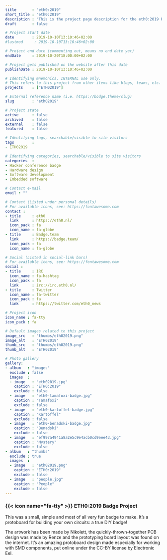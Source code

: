 ```yaml
---
title       : "eth0:2019"
short_title : "eth0:2019"
description : "This is the project page description for the eth0:2019 Project"
draft       : false

# Project start date
date        : 2019-10-10T13:10:46+02:00
#lastmod     : 2019-10-10T13:10:46+02:00

# Project end date (commenting out, means no end date yet)
endDate     : 2019-10-20T18:00:00+02:00

# Project gets published on the website after this date
publishDate : 2019-10-10T13:10:46+02:00

# Identifying mnemonics, INTERNAL use only.
# This refers to this project from other items like blogs, teams, etc.
projects    : ["ETH02019"]

# External reference name (i.e. https://bodge.theme/slug)
slug        : "eth02019"

# Project state
active      : false
archived    : false
external    : false
featured    : false

# Identifying tags, searchable/visible to site visitors
tags        :
- ETH02019

# Identifying categories, searchable/visible to site visitors
categories  :
- Hacker conference badge
- Hardware design
- Software development
- Embedded software

# Contact e-mail
email : ""

# Contact (Listed under personal details)
# For available icons, see: https://fontawesome.com
contact :
- title     : eth0
  link      : https://eth0.nl/
  icon_pack : fa
  icon_name : fa-globe
- title     : Badge.team
  link      : https://badge.team/
  icon_pack : fa
  icon_name : fa-globe

# Social (Listed in social-link bars)
# For available icons, see: https://fontawesome.com
social :
- title     : IRC
  icon_name : fa-hashtag
  icon_pack : fa
  link      : irc://irc.eth0.nl/
- title     : Twitter
  icon_name : fa-twitter
  icon_pack : fa
  link      : https://twitter.com/eth0_news

# Project icon
icon_name : fa-tty
icon_pack : fa

# Default images related to this project
image_src   : "thumbs/eth02019.png"
image_alt   : "ETH02019"
thumb_src   : "thumbs/eth02019.png"
thumb_alt   : "ETH02019"

# Photo gallery
gallery:
- album   : "images"
  exclude : false
  images  :
  - image   : "eth02019.jpg"
    caption : "ETH0:2019"
    exclude : false
  - image   : "eth0-tamafoxi-badge.jpg"
    caption : "Tamafoxi"
    exclude : false
  - image   : "eth0-kartoffel-badge.jpg"
    caption : "Kartoffel"
    exclude : false
  - image   : "eth0-benadski-badge.jpg"
    caption : "Benadski"
    exclude : false
  - image   : "ef997a4941a8a2e5c9e4acb0cd9eee43.jpg"
    caption : "Mystery"
    exclude : false
- album   : "thumbs"
  exclude : true
  images  :
  - image   : "eth02019.png"
    caption : "ETH0:2019"
    exclude : false
  - image   : "people.jpg"
    caption : "People"
    exclude : false
---
```


### {{< icon name="fa-tty" >}} ETH0:2019 Badge Project

This was a small, simple and most of all very fun badge to make. It’s a protoboard for building your own circuits: a true DIY badge!

The artwork has been made by Nikolett, the quickly-thrown-together PCB design was made by Renze and the prototyping board layout was found on the internet. It’s an amazing protoboard design made especially for working with SMD components, put online under the CC-BY license by Electronic Eel.
